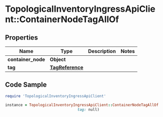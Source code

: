 # TopologicalInventoryIngressApiClient::ContainerNodeTagAllOf

## Properties

Name | Type | Description | Notes
------------ | ------------- | ------------- | -------------
**container_node** | **Object** |  | 
**tag** | [**TagReference**](TagReference.md) |  | 

## Code Sample

```ruby
require 'TopologicalInventoryIngressApiClient'

instance = TopologicalInventoryIngressApiClient::ContainerNodeTagAllOf.new(container_node: null,
                                 tag: null)
```


